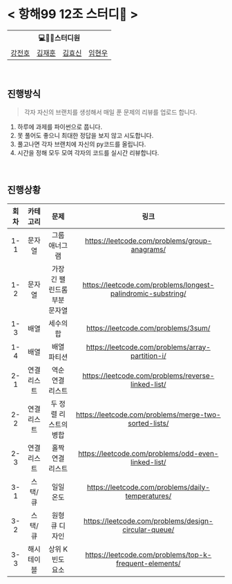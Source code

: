 # < 항해99 12조 스터디🤯 >


<table>
    <tr>
         <th colspan=5>💻🙎‍♂스터디원</th>
    </tr>
    <tr>
        <td><a href='https://github.com/jeonbar2'>강전호</a></td>
        <td><a href='https://github.com/HoduUlmu'>김재훈</a></td>
        <td><a href='https://github.com/Shinnybest'>김효신</a></td>
        <td><a href='https://github.com/hyunwoome'>임현우</a></td>
        
    
</table>

<br>

## 진행방식
> 각자 자신의 브랜치를 생성해서 매일 푼 문제의 리뷰를 업로드 합니다.
1. 하루에 과제를 파이썬으로 풉니다.
2. 못 풀어도 좋으니 최대한 정답을 보지 않고 시도합니다.
3. 풀고나면 각자 브랜치에 자신의 py코드를 올립니다.
4. 시간을 정해 모두 모여 각자의 코드를 실시간 리뷰합니다.

<br>

## 진행상황

|회차|카테고리|문제|링크|   
|:---:|:---:|:---:|:---:|
|1-1|문자열|그룹 애너그램|https://leetcode.com/problems/group-anagrams/|
|1-2|문자열|가장 긴 팰린드롬 부분 문자열|https://leetcode.com/problems/longest-palindromic-substring/|
|1-3|배열|세수의 합|https://leetcode.com/problems/3sum/|
|1-4|배열|배열 파티션|https://leetcode.com/problems/array-partition-i/|
|2-1|연결 리스트|역순 연결 리스트|https://leetcode.com/problems/reverse-linked-list/|
|2-2|연결 리스트|두 정렬 리스트의 병합|https://leetcode.com/problems/merge-two-sorted-lists/|
|2-3|연결 리스트|홀짝 연결 리스트|https://leetcode.com/problems/odd-even-linked-list/|
|3-1|스택/큐|일일 온도|https://leetcode.com/problems/daily-temperatures/|
|3-2|스택/큐|원형 큐 디자인|https://leetcode.com/problems/design-circular-queue/|
|3-3|해시 테이블|상위 K 빈도 요소|https://leetcode.com/problems/top-k-frequent-elements/|

